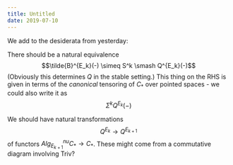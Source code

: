```yaml
---
title: Untitled
date: 2019-07-10
---
```

We add to the desiderata from yesterday:

There should be a natural equivalence
$$\tilde{B}^{E_k}(-) \simeq S^k \smash Q^{E_k}(-)$$ (Obviously this
determines $Q$ in the stable setting.) This thing on the RHS is given in
terms of the *canonical* tensoring of $C_*$ over pointed spaces - we
could also write it as $$\Sigma^kQ^{E_k}(-)$$

We should have natural transformations $$Q^{E_k} \to Q^{E_{k+1}}$$ of
functors $Alg_{E_{k+1}}^{nu}C_* \to C_*$. These might come from a
commutative diagram involving Triv?
